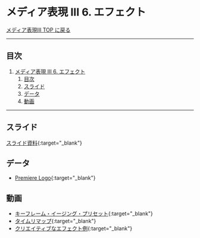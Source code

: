 # メディア表現 III 6. エフェクト

[メディア表現III TOP に戻る](./index.md)

---

## 目次

1. [メディア表現 III 6. エフェクト](#メディア表現-iii-6-エフェクト)
   1. [目次](#目次)
   2. [スライド](#スライド)
   3. [データ](#データ)
   4. [動画](#動画)

---

## スライド

[スライド資料](./mr3_06slide.pdf){:target="_blank"}

## データ
- [Premiere Logo](img/adobe-premiere-logo.png){:target="_blank"}

## 動画
- [キーフレーム・イージング・プリセット](https://www.youtube.com/watch?v=iiMJ9Eya8O0){:target="_blank"}
- [タイムリマップ](https://www.youtube.com/watch?v=UbXZ-_9FLnk){:target="_blank"}
- [クリエイティブなエフェクト例](https://www.youtube.com/watch?v=rm8oBC3_6YM){:target="_blank"}


